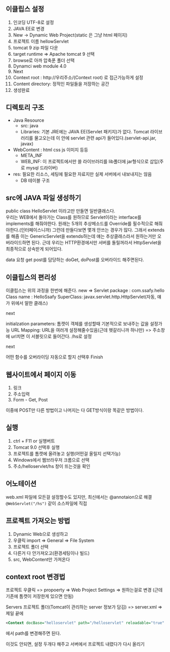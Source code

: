 ## 이클립스 설정

1. 인코딩 UTF-8로 설정
2. JAVA EE로 변경
3. New -> Dynamic Web Project(static 은 그냥 html 페이지)
4. 프로젝트 이름 hellowServlet
5. tomcat 9 zip 파일 다운
6. target runtime => Apache tomcat 9 선택
7. browse로 아까 압축푼 폴더 선택
8. Dynamci web module 4.0
9. Next
10. Context root : http://우리주소/(Context root) 로 접근가능하게 설정
11. Content directory: 정적인 파일들을 저장하는 공간
12. 생성완료

## 디렉토리 구조

- Java Resource
  - src: java
  - Libraries: 기본 JRE에는 JAVA EE(Servlet 패키지)가 없다. Tomcat 라이브러리를 물고오는데 이 안에 servlet 관련 api가 들어있다.(servlet-api.jar, javax)
- WebContent : html css js 이미지 등등
  - META_INF
  - WEB_INF: 이 프로젝트에서만 쓸 라이브러리를 lib폴더에 jar형식으로 삽입(주로 mysql 드라이버)
- res: 필요한 리소스, 세팅에 필요한 자료지만 실제 서버에서 내보내지는 않음
  - DB 테이블 구조

## src에 JAVA 파일 생성하기

public class HelloServlet 이라고만 만들면 일반클래스다.  
우리는 WEB에서 돌아가는 Class를 원하므로 Servlet이라는 interface를 implements를 해줘야한다. 원래는 5개의 추상메소드를 Override를 필수적으로 해줘야한다.(인터페이스니까) 그런데 만들다보면 몇개 안쓰는 경우가 많다. 그래서 extends를 해줌 이는 GenericServlet을 extends하는데 얘는 추상클래스라서 원하는거만 오버라이드하면 된다. 근데 우리는 HTTP환경에서만 서버를 돌릴꺼라서 HttpServlet을 최종적으로 상속받게 되어있다.

data 요청 get post를 담당하는 doGet, doPost를 오버라이드 해주면된다.

## 이클립스의 편리성

이클립스는 위의 과정을 한번에 해준다.
new => Servlet
package : com.ssafy.hello
Class name : HelloSsafy
SuperClass: javax.servlet.http.HttpServlet(자동, 얘가 위에서 말한 클래스)

next

initialzation parameters: 톰캣이 객체를 생성할때 기본적으로 보내주는 값을 설정가능
URL Mapping: URL을 여러개 설정해줄수있음(근데 헷갈리니까 하나만) => 주소창에 url치면 이 서블릿으로 들어간다. /hs로 설정

next

어떤 함수를 오버라이딩 자동으로 할지 선택후 Finish

## 웹사이트에서 페이지 이동

1. 링크
2. 주소입력
3. Form - Get, Post

이중에 POST만 다른 방법이고 나머지는 다 GET방식이랑 똑같은 방법이다.

## 실행

1. ctrl + F11 or 실행버트
2. Tomcat 9.0 선택후 실행
3. 프로젝트를 톰캣에 올려놓고 실행(어떤걸 올릴지 선택가능)
4. Windows에서 웹브라우저 크롬으로 선택
5. 주소/helloservlet/hs 창이 뜨는것을 확인

## 어노테이션

web.xml 파일에 모든걸 설정할수도 있지만, 최신에서는 @annotaion으로 해결  
`@WebServlet("/hs")` 같이 소스파일에 직접

## 프로젝트 가져오는 방법

1. Dynamic Web으로 생성하고
2. 우클릭 import => General => File System
3. 프로젝트 폴더 선택
4. 다른거 다 안가져오고(환경세팅이나 빌드)
5. src, WebContent만 가져온다

## context root 변경법

프로젝트 우클릭 => propoerty => Web Project Settings => 원하는걸로 변경 (근데 기존에 톰캣이 저장한게 있으면 안됨)

Servers 프로젝트 폴더(Tomcat이 관리하는 server 정보가 담김) => server.xml => 제일 끝에

```xml
<Context docBase="helloservlet" path="/helloservlet" reloadable="true" source="org.eclipse.jst.jee.server:helloservlet"/></Host>
```

에서 path를 변경해주면 된다.

이것도 안되면, 설정 두개다 해주고 서버에서 프로젝트 내렸다가 다시 올리기
